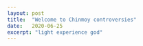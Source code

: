 ```yaml
---
layout: post
title:  "Welcome to Chinmoy controversies"
date:   2020-06-25
excerpt: "light experience god"
---
```

